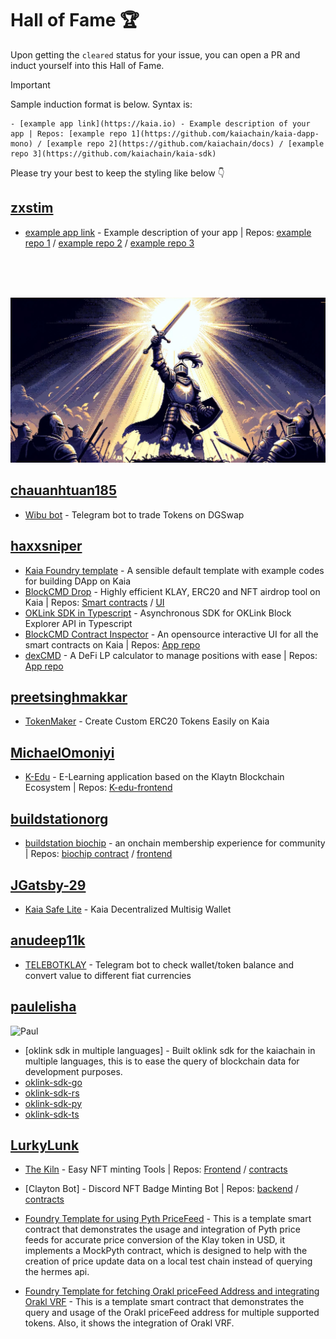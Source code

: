 # Hall of Fame 🏆
Upon getting the `cleared` status for your issue, you can open a PR and induct yourself into this Hall of Fame.

> [!IMPORTANT]
> Sample induction format is below. Syntax is:
> ```
> - [example app link](https://kaia.io) - Example description of your app | Repos: [example repo 1](https://github.com/kaiachain/kaia-dapp-mono) / [example repo 2](https://github.com/kaiachain/docs) / [example repo 3](https://github.com/kaiachain/kaia-sdk)
> ```
> Please try your best to keep the styling like below 👇


## [zxstim](https://github.com/zxstim)
- [example app link](https://kaia.io) - Example description of your app | Repos: [example repo 1](https://github.com/kaiachain/kaia-dapp-mono) / [example repo 2](https://github.com/kaiachain/docs) / [example repo 3](https://github.com/kaiachain/kaia-sdk)
<br>
<br>
<br>

![Goats](/bounty/images/goats.png)
<br>                                                            
        
## [chauanhtuan185](https://github.com/chauanhtuan185)
- [Wibu bot](https://github.com/chauanhtuan185/Kaia-Defi-Trading-Bot) - Telegram bot to trade Tokens on DGSwap

## [haxxsniper](https://github.com/haxxsniper)
- [Kaia Foundry template](https://github.com/haxxsniper/kaia-foundry-template) - A sensible default template with example codes for building DApp on Kaia
- [BlockCMD Drop]([https://drop.blockcmd.com](https://blockcmd.com/drop)) - Highly efficient KLAY, ERC20 and NFT airdrop tool on Kaia | Repos: [Smart contracts](https://github.com/haxxsniper/gaslite-drop-contracts) / [UI](https://github.com/haxxsniper/gaslite-ui)
- [OKLink SDK in Typescript](https://github.com/haxxsniper/oklink-ts) - Asynchronous SDK for OKLink Block Explorer API in Typescript
- [BlockCMD Contract Inspector](https://blockcmd.com/inspect) - An opensource interactive UI for all the smart contracts on Kaia | Repos: [App repo](https://github.com/blockcmd/blockcmd-app)
- [dexCMD](https://dexcmd.com) - A DeFi LP calculator to manage positions with ease | Repos: [App repo](https://github.com/blockcmd/dexcmd)

## [preetsinghmakkar](https://github.com/preetsinghmakkar)
- [TokenMaker](https://tokenmaker-ruddy.vercel.app/) - Create Custom ERC20 Tokens Easily on Kaia

## [MichaelOmoniyi](https://github.com/MichaelOmoniyi)
- [K-Edu](https://k-edu.vercel.app/) - E-Learning application based on the Klaytn Blockchain Ecosystem | Repos: [K-edu-frontend](https://github.com/MichaelOmoniyi/klaytn-dapp-toolkit/tree/main/frontend/k-edu)

## [buildstationorg](https://github.com/buildstationorg)
- [buildstation biochip](https://hq.buildstation.org) - an onchain membership experience for community | Repos: [biochip contract](https://github.com/buildstationorg/biochip-contracts) / [frontend](https://github.com/buildstationorg/hq-dashboard)

## [JGatsby-29](https://github.com/JGatsby-29)
- [Kaia Safe Lite](https://kaiasafelite.xyz/) - Kaia Decentralized Multisig Wallet

## [anudeep11k](https://github.com/anudeep11k)
- [TELEBOTKLAY](https://github.com/anudeep11k/TELEBOTKLAY) - Telegram bot to check wallet/token balance and convert value to different fiat currencies

## [paulelisha](https://github.com/paulelisha)
![Paul](https://avatars.githubusercontent.com/u/125181565?s=400&u=c87ab6e0b8e2b65421cbc73f46801cf16ed49b27&v=4)


- [oklink sdk in multiple languages] - Built oklink sdk for the kaiachain in multiple languages, this is to ease the query of blockchain data for development purposes.
- [oklink-sdk-go](https://github.com/PaulElisha/oklink-sdk-kaiachain-go)
- [oklink-sdk-rs](https://github.com/PaulElisha/oklink-sdk-kaiachain-rs)
- [oklink-sdk-py](https://github.com/PaulElisha/oklink-sdk-kaiachain-py)
- [oklink-sdk-ts](https://github.com/PaulElisha/oklink-sdk-kaiachain-ts)


## [LurkyLunk](https://github.com/LurkyLunk)
- [The Kiln](https://kiln.pro/) - Easy NFT minting Tools | Repos: [Frontend](https://github.com/Masxon-Studios/THEKILN.git) / [contracts](https://github.com/Masxon-Studios/simple-klaytn-nft.git)
- [Clayton Bot] - Discord NFT Badge Minting Bot | Repos: [backend](https://github.com/Masxon-Studios/Discord_CBB_Contracts.git) / [contracts](https://github.com/Masxon-Studios/Discord_CBB_Contracts.git)

- [Foundry Template for using Pyth PriceFeed](https://github.com/PaulElisha/foundryTemplate-PythPriceFeed) - This is a template smart contract that demonstrates the usage and integration of Pyth price feeds for accurate price conversion of the Klay token in USD, it implements a MockPyth contract, which is designed to help with the creation of price update data on a local test chain instead of querying the hermes api.

- [Foundry Template for fetching Orakl priceFeed Address and integrating Orakl VRF](https://github.com/PaulElisha/kaiachain-foundryTemplate--pricefeedManager-PriceConverter) - This is a template smart contract that demonstrates the query and usage of the Orakl priceFeed address for multiple supported tokens. Also, it shows the integration of Orakl VRF. 
